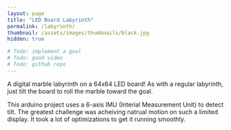 ```yaml
---
layout: page
title: "LED Board Labyrinth"
permalink: /labyrinth/
thumbnail: /assets/images/thumbnails/black.jpg
hidden: true

# Todo: implement a goal
# Todo: good video
# Todo: github repo
---
```


A digital marble labyrinth on a 64x64 LED board! 
As with a regular labyrinth, just tilt the board to roll the marble toward the goal.

This arduino project uses a 6-axis IMU (Interial Measurement Unit) to detect tilt. 
The greatest challenge was acheiving natrual motion on such a limited display. It took a lot of optimizations to get it running smoothly.